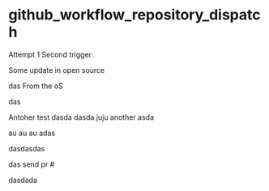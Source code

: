 # github_workflow_repository_dispatch

Attempt 1
Second trigger


Some update in open source

das
From the oS

das

Antoher test
dasda
dasda
juju
another 
asda

au au au
adas

dasdasdas


das
send pr #



dasdada
